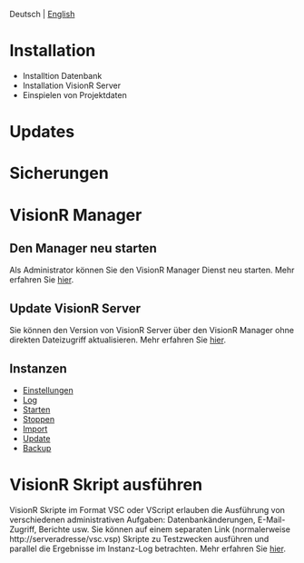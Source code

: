 <!-- TITLE: Administratonshandbuch -->
<!-- SUBTITLE: Administrative Aufgaben -->

Deutsch | [English](/en-US/admin-guide)
# Installation
* Installtion Datenbank
* Installation VisionR Server
* Einspielen von Projektdaten
# Updates
# Sicherungen
# VisionR Manager
## Den Manager neu starten
Als Administrator können Sie den VisionR Manager Dienst neu starten.
Mehr erfahren Sie [hier](/de-DE/manager/restart).
## Update VisionR Server
Sie können den Version von VisionR Server über den VisionR Manager ohne direkten Dateizugriff aktualisieren.
Mehr erfahren Sie [hier](/de-DE/manager/update).
## Instanzen
* [Einstellungen](/de-DE/manager/instances/config)
* [Log](/de-DE/manager/instances/log)
* [Starten](/de-DE/manager/instances/start)
* [Stoppen](/de-DE/manager/instances/stop)
* [Import](/de-DE/manager/instances/import)
* [Update](/de-DE/manager/instances/update)
* [Backup](/de-DE/manager/instances/backup)
# VisionR Skript ausführen
VisionR Skripte im Format VSC oder VScript erlauben die Ausführung von verschiedenen administrativen Aufgaben: Datenbankänderungen, E-Mail-Zugriff, Berichte usw. 
Sie können auf einem separaten Link (normalerweise http://serveradresse/vsc.vsp) Skripte zu Testzwecken ausführen und parallel die Ergebnisse im Instanz-Log betrachten.
Mehr erfahren Sie [hier](/de-DE/admin-guide/vsc).